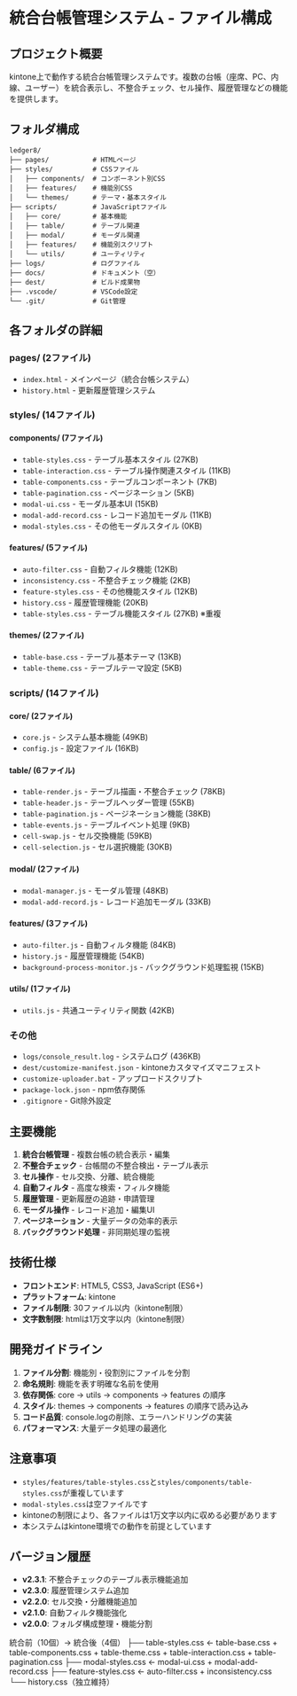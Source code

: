 # 統合台帳管理システム - ファイル構成

## プロジェクト概要

kintone上で動作する統合台帳管理システムです。複数の台帳（座席、PC、内線、ユーザー）を統合表示し、不整合チェック、セル操作、履歴管理などの機能を提供します。

## フォルダ構成

```
ledger8/
├── pages/           # HTMLページ
├── styles/          # CSSファイル
│   ├── components/  # コンポーネント別CSS
│   ├── features/    # 機能別CSS
│   └── themes/      # テーマ・基本スタイル
├── scripts/         # JavaScriptファイル
│   ├── core/        # 基本機能
│   ├── table/       # テーブル関連
│   ├── modal/       # モーダル関連
│   ├── features/    # 機能別スクリプト
│   └── utils/       # ユーティリティ
├── logs/            # ログファイル
├── docs/            # ドキュメント（空）
├── dest/            # ビルド成果物
├── .vscode/         # VSCode設定
└── .git/            # Git管理
```

## 各フォルダの詳細

### pages/ (2ファイル)
- `index.html` - メインページ（統合台帳システム）
- `history.html` - 更新履歴管理システム

### styles/ (14ファイル)

#### components/ (7ファイル)
- `table-styles.css` - テーブル基本スタイル (27KB)
- `table-interaction.css` - テーブル操作関連スタイル (11KB)
- `table-components.css` - テーブルコンポーネント (7KB)
- `table-pagination.css` - ページネーション (5KB)
- `modal-ui.css` - モーダル基本UI (15KB)
- `modal-add-record.css` - レコード追加モーダル (11KB)
- `modal-styles.css` - その他モーダルスタイル (0KB)

#### features/ (5ファイル)
- `auto-filter.css` - 自動フィルタ機能 (12KB)
- `inconsistency.css` - 不整合チェック機能 (2KB)
- `feature-styles.css` - その他機能スタイル (12KB)
- `history.css` - 履歴管理機能 (20KB)
- `table-styles.css` - テーブル機能スタイル (27KB) ※重複

#### themes/ (2ファイル)
- `table-base.css` - テーブル基本テーマ (13KB)
- `table-theme.css` - テーブルテーマ設定 (5KB)

### scripts/ (14ファイル)

#### core/ (2ファイル)
- `core.js` - システム基本機能 (49KB)
- `config.js` - 設定ファイル (16KB)

#### table/ (6ファイル)
- `table-render.js` - テーブル描画・不整合チェック (78KB)
- `table-header.js` - テーブルヘッダー管理 (55KB)
- `table-pagination.js` - ページネーション機能 (38KB)
- `table-events.js` - テーブルイベント処理 (9KB)
- `cell-swap.js` - セル交換機能 (59KB)
- `cell-selection.js` - セル選択機能 (30KB)

#### modal/ (2ファイル)
- `modal-manager.js` - モーダル管理 (48KB)
- `modal-add-record.js` - レコード追加モーダル (33KB)

#### features/ (3ファイル)
- `auto-filter.js` - 自動フィルタ機能 (84KB)
- `history.js` - 履歴管理機能 (54KB)
- `background-process-monitor.js` - バックグラウンド処理監視 (15KB)

#### utils/ (1ファイル)
- `utils.js` - 共通ユーティリティ関数 (42KB)

### その他
- `logs/console_result.log` - システムログ (436KB)
- `dest/customize-manifest.json` - kintoneカスタマイズマニフェスト
- `customize-uploader.bat` - アップロードスクリプト
- `package-lock.json` - npm依存関係
- `.gitignore` - Git除外設定

## 主要機能

1. **統合台帳管理** - 複数台帳の統合表示・編集
2. **不整合チェック** - 台帳間の不整合検出・テーブル表示
3. **セル操作** - セル交換、分離、統合機能
4. **自動フィルタ** - 高度な検索・フィルタ機能
5. **履歴管理** - 更新履歴の追跡・申請管理
6. **モーダル操作** - レコード追加・編集UI
7. **ページネーション** - 大量データの効率的表示
8. **バックグラウンド処理** - 非同期処理の監視

## 技術仕様

- **フロントエンド**: HTML5, CSS3, JavaScript (ES6+)
- **プラットフォーム**: kintone
- **ファイル制限**: 30ファイル以内（kintone制限）
- **文字数制限**: htmlは1万文字以内（kintone制限）

## 開発ガイドライン

1. **ファイル分割**: 機能別・役割別にファイルを分割
2. **命名規則**: 機能を表す明確な名前を使用
3. **依存関係**: core → utils → components → features の順序
4. **スタイル**: themes → components → features の順序で読み込み
5. **コード品質**: console.logの削除、エラーハンドリングの実装
6. **パフォーマンス**: 大量データ処理の最適化

## 注意事項

- `styles/features/table-styles.css`と`styles/components/table-styles.css`が重複しています
- `modal-styles.css`は空ファイルです
- kintoneの制限により、各ファイルは1万文字以内に収める必要があります
- 本システムはkintone環境での動作を前提としています

## バージョン履歴

- **v2.3.1**: 不整合チェックのテーブル表示機能追加
- **v2.3.0**: 履歴管理システム追加
- **v2.2.0**: セル交換・分離機能追加
- **v2.1.0**: 自動フィルタ機能強化
- **v2.0.0**: フォルダ構成整理・機能分割 


統合前（10個）→ 統合後（4個）
├── table-styles.css ← table-base.css + table-components.css + table-theme.css + table-interaction.css + table-pagination.css
├── modal-styles.css ← modal-ui.css + modal-add-record.css
├── feature-styles.css ← auto-filter.css + inconsistency.css
└── history.css（独立維持）